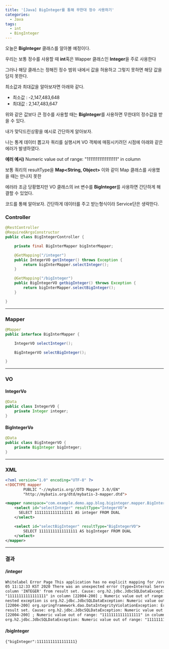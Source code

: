 ```yaml
---
title: '[Java] BigInteger를 통해 무한대 정수 사용하기'
categories:
  - Java
tags:
  - int
  - BingInteger
---
```


오늘은 **BigInteger** 클래스를 알아볼 예정이다.

우리는 보통 정수를 사용할 때 **int**혹은 Wapper 클래스인 **Integer**을 주로 사용한다

그러나 해당 클래스는 정해진 정수 범위 내에서 값을 허용하고 그렇지 못하면 해당 값을 담지 못한다.

최소값과 최대값을 알아보자면 아래와 같다.

- 최소값 : -2,147,483,648
- 최대값 : 2,147,483,647

위와 같은 값보다 큰 정수를 사용할 때는 **BigInteger**를 사용하면 무한대의 정수값을 받을 수 있다.

내가 맞닥드린상황을 예시로 간단하게 알아보자.

나는 통계 데이터 뽑고자 쿼리를 실행시켜 VO 객체에 매핑시키려던 시점에 아래와 같은 에러가 발생하였다.

**에러 예시)** Numeric value out of range: "11111111111111111" in column

보통 쿼리의 resultType을 **Map<String, Object>** 이와 같이 Map 클래스를 사용했을 때는 만나지 못한

에러라 조금 당황했지만 VO 클래스의 int 변수를 **BigInteger**를 사용하면 간단하게 해결할 수 있었다.

코드를 통해 알아보자. 간단하게 데이터를 주고 받는형식이라 Service단은 생략한다.

### Controller

```java
@RestController
@RequiredArgsConstructor
public class BigIntegerController {

    private final BigInterMapper bigInterMapper;

    @GetMapping("/integer")
    public IntegerVO getInteger() throws Exception {
        return bigInterMapper.selectInteger();
    }

    @GetMapping("/bigInteger")
    public BigIntegerVO getbigInteger() throws Exception {
        return bigInterMapper.selectBigInteger();
    }

}
```

---

### Mapper

```java
@Mapper
public interface BigInterMapper {

    IntegerVO selectInteger();

    BigIntegerVO selectBigInteger();

}
```

---

### VO

#### IntegerVo

```java
@Data
public class IntegerVO {
    private Integer integer;
}
```

#### BigIntegerVo

```java
@Data
public class BigIntegerVO {
    private BigInteger bigInteger;
}
```

---

### XML

```xml
<?xml version="1.0" encoding="UTF-8" ?>
<!DOCTYPE mapper
        PUBLIC "-//mybatis.org//DTD Mapper 3.0//EN"
        "http://mybatis.org/dtd/mybatis-3-mapper.dtd">

<mapper namespace="com.example.demo.app.blog.biginteger.mapper.BigInterMapper">
    <select id="selectInteger" resultType="IntegerVO">
      SELECT 11111111111111111 AS integer FROM DUAL
    </select>

    <select id="selectBigInteger" resultType="BigIntegerVO">
        SELECT 11111111111111111 AS bigInteger FROM DUAL
    </select>
</mapper>
```

---

### 결과

#### /integer

```html
Whitelabel Error Page This application has no explicit mapping for /error, so you are seeing this as a fallback. Wed Aug
05 11:12:33 KST 2020 There was an unexpected error (type=Internal Server Error, status=500). Error attempting to get
column 'INTEGER' from result set. Cause: org.h2.jdbc.JdbcSQLDataException: Numeric value out of range:
"11111111111111111" in column [22004-200] ; Numeric value out of range: "11111111111111111" in column [22004-200];
nested exception is org.h2.jdbc.JdbcSQLDataException: Numeric value out of range: "11111111111111111" in column
[22004-200] org.springframework.dao.DataIntegrityViolationException: Error attempting to get column 'INTEGER' from
result set. Cause: org.h2.jdbc.JdbcSQLDataException: Numeric value out of range: "11111111111111111" in column
[22004-200] ; Numeric value out of range: "11111111111111111" in column [22004-200]; nested exception is
org.h2.jdbc.JdbcSQLDataException: Numeric value out of range: "11111111111111111" in column [22004-200]
```

#### /bigInteger

```html
{"bigInteger":11111111111111111}
```
